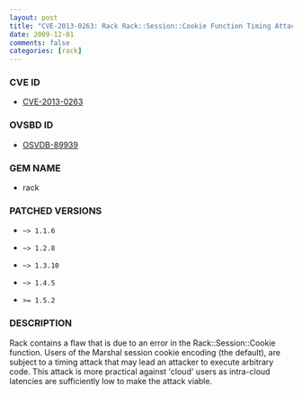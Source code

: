 ```yaml
---
layout: post
title: "CVE-2013-0263: Rack Rack::Session::Cookie Function Timing Attack Remote Code Execution "
date: 2009-12-01
comments: false
categories: [rack]
---
```



### CVE ID

* [CVE-2013-0263](http://osvdb.org/show/osvdb/89939)



### OVSBD ID

* [OSVDB-89939](http://osvdb.org/show/osvdb/89939)


### GEM NAME

* rack


### PATCHED VERSIONS


* `~> 1.1.6`

* `~> 1.2.8`

* `~> 1.3.10`

* `~> 1.4.5`

* `>= 1.5.2`


### DESCRIPTION

Rack contains a flaw that is due to an error in the Rack::Session::Cookie
function. Users of the Marshal session cookie encoding (the default), are
subject to a timing attack that may lead an attacker to execute arbitrary
code. This attack is more practical against 'cloud' users as intra-cloud
latencies are sufficiently low to make the attack viable.

